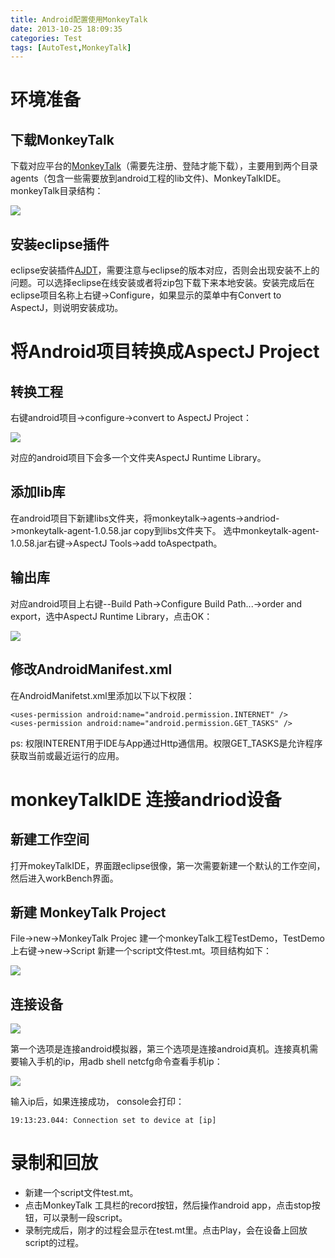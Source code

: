 ```yaml
---
title: Android配置使用MonkeyTalk
date: 2013-10-25 18:09:35
categories: Test
tags: [AutoTest,MonkeyTalk]
---
```

# 环境准备

## 下载MonkeyTalk

下载对应平台的[MonkeyTalk](https://www.gorillalogic.com/monkeytalk)（需要先注册、登陆才能下载），主要用到两个目录agents（包含一些需要放到android工程的lib文件)、MonkeyTalkIDE。monkeyTalk目录结构：

![](/images/monkeytalk-structure.png)

## 安装eclipse插件

eclipse安装插件[AJDT](http://www.eclipse.org/ajdt/)，需要注意与eclipse的版本对应，否则会出现安装不上的问题。可以选择eclipse在线安装或者将zip包下载下来本地安装。安装完成后在eclipse项目名称上右键->Configure，如果显示的菜单中有Convert to AspectJ，则说明安装成功。

# 将Android项目转换成AspectJ Project

## 转换工程

右键android项目->configure->convert to AspectJ Project：

![](/images/monkeytalk-convert.png)

对应的android项目下会多一个文件夹AspectJ Runtime Library。

## 添加lib库

在android项目下新建libs文件夹，将monkeytalk->agents->andriod->monkeytalk-agent-1.0.58.jar copy到libs文件夹下。
选中monkeytalk-agent-1.0.58.jar右键->AspectJ Tools->add toAspectpath。

## 输出库

对应android项目上右键--Build Path->Configure Build Path...->order and export，选中AspectJ Runtime Library，点击OK：

![](/images/monkeytalk-order-and-export.png)

## 修改AndroidManifest.xml

在AndroidManifetst.xml里添加以下以下权限：

    <uses-permission android:name="android.permission.INTERNET" />
    <uses-permission android:name="android.permission.GET_TASKS" />
ps: 权限INTERENT用于IDE与App通过Http通信用。权限GET_TASKS是允许程序获取当前或最近运行的应用。

# monkeyTalkIDE 连接andriod设备

## 新建工作空间

打开mokeyTalkIDE，界面跟eclipse很像，第一次需要新建一个默认的工作空间，然后进入workBench界面。

## 新建 MonkeyTalk Project

File->new->MonkeyTalk Projec 建一个monkeyTalk工程TestDemo，TestDemo上右键->new->Script 新建一个script文件test.mt。项目结构如下：

![](/images/monkeytalk-test.png)

## 连接设备

![](/images/monkeytalk-connect.png)

第一个选项是连接android模拟器，第三个选项是连接android真机。连接真机需要输入手机的ip，用adb shell netcfg命令查看手机ip：

![](/images/monkeytalk-ip.png)

输入ip后，如果连接成功， console会打印：

    19:13:23.044: Connection set to device at [ip]

# 录制和回放

* 新建一个script文件test.mt。
* 点击MonkeyTalk 工具栏的record按钮，然后操作android app，点击stop按钮，可以录制一段script。
* 录制完成后，刚才的过程会显示在test.mt里。点击Play，会在设备上回放script的过程。